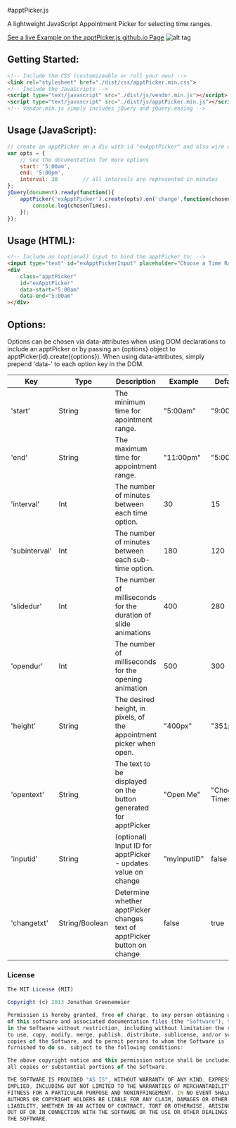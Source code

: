 #apptPicker.js

A lightweight JavaScript Appointment Picker for selecting time ranges.  

[See a live Example on the apptPicker.js github.io Page](http://6eDesign.github.io/apptPicker/)
![alt tag](http://6edesign.github.io/apptPicker/dist/img/demo/demo_img.png)

## Getting Started: 
````html
<!-- Include the CSS (customizeable or roll your own) -->
<link rel="stylesheet" href="./dist/css/apptPicker.min.css">
<!-- Include the JavaScripts -->
<script type="text/javascript" src="./dist/js/vendor.min.js"></script>
<script type="text/javascript" src="./dist/js/apptPicker.min.js"></script>
<!-- Vendor.min.js simply includes jQuery and jQuery.easing -->
````

## Usage (JavaScript): 
````js
// create an apptPicker on a div with id "exApptPicker" and also wire a callback for change events: 
var opts = { 
	// see the documentation for more options
	start: '5:00am', 
	end: '5:00pm', 
	interval: 30		// all intervals are represented in minutes
}; 
jQuery(document).ready(function(){
	apptPicker('exApptPicker').create(opts).on('change',function(chosenTimes){
		console.log(chosenTimes); 
	}); 
}); 
````

## Usage (HTML):
````html
<!-- Include an (optional) input to bind the apptPicker to: -->
<input type="text" id="exApptPickerInput" placeholder="Choose a Time Range" readonly />
<div 
	class="apptPicker" 
	id="exApptPicker" 
	data-start="5:00am"
	data-end="5:00am"
></div>
````

## Options: 
Options can be chosen via data-attributes when using DOM declarations to include an apptPicker or by passing an {options} object to apptPicker(id).create({options}). When using data-attributes, simply prepend 'data-' to each option key in the DOM. 

Key | Type | Description | Example | Default
--- | --- | --- | --- | ---
'start' | String | The minimum time for apointment range. | "5:00am" | "9:00am"
'end' | String | The maximum time for appointment range. | "11:00pm" | "5:00pm"
'interval' | Int | The number of minutes between each time option. | 30 | 15
'subinterval' | Int | The number of minutes between each sub-time option. | 180 | 120
'slidedur' | Int | The number of milliseconds for the duration of slide animations | 400 | 280
'opendur' | Int | The number of milliseconds for the opening animation | 500 | 300
'height' | String | The desired height, in pixels, of the appointment picker when open. | "400px" | "351px"
'opentext' | String | The text to be displayed on the button generated for apptPicker | "Open Me" | "Choose Times"
'inputid' | String | (optional) Input ID for apptPicker - updates value on change | "myInputID" | false
'changetxt' | String/Boolean | Determine whether apptPicker changes text of apptPicker button on change | false | true



### License
````js
The MIT License (MIT)

Copyright (c) 2013 Jonathan Greenemeier

Permission is hereby granted, free of charge, to any person obtaining a copy
of this software and associated documentation files (the "Software"), to deal
in the Software without restriction, including without limitation the rights
to use, copy, modify, merge, publish, distribute, sublicense, and/or sell
copies of the Software, and to permit persons to whom the Software is
furnished to do so, subject to the following conditions:

The above copyright notice and this permission notice shall be included in
all copies or substantial portions of the Software.

THE SOFTWARE IS PROVIDED "AS IS", WITHOUT WARRANTY OF ANY KIND, EXPRESS OR
IMPLIED, INCLUDING BUT NOT LIMITED TO THE WARRANTIES OF MERCHANTABILITY,
FITNESS FOR A PARTICULAR PURPOSE AND NONINFRINGEMENT. IN NO EVENT SHALL THE
AUTHORS OR COPYRIGHT HOLDERS BE LIABLE FOR ANY CLAIM, DAMAGES OR OTHER
LIABILITY, WHETHER IN AN ACTION OF CONTRACT, TORT OR OTHERWISE, ARISING FROM,
OUT OF OR IN CONNECTION WITH THE SOFTWARE OR THE USE OR OTHER DEALINGS IN
THE SOFTWARE.
````